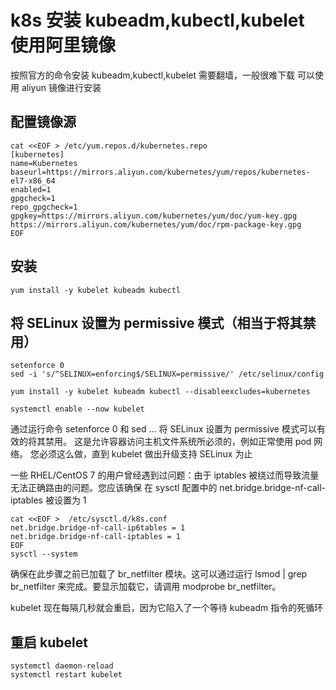 # k8s 安装 kubeadm,kubectl,kubelet 使用阿里镜像

按照官方的命令安装 kubeadm,kubectl,kubelet 需要翻墙，一般很难下载
可以使用 aliyun 镜像进行安装

## 配置镜像源
```
cat <<EOF > /etc/yum.repos.d/kubernetes.repo
[kubernetes]
name=Kubernetes
baseurl=https://mirrors.aliyun.com/kubernetes/yum/repos/kubernetes-el7-x86_64
enabled=1
gpgcheck=1
repo_gpgcheck=1
gpgkey=https://mirrors.aliyun.com/kubernetes/yum/doc/yum-key.gpg https://mirrors.aliyun.com/kubernetes/yum/doc/rpm-package-key.gpg
EOF
```

## 安装
```
yum install -y kubelet kubeadm kubectl
```

## 将 SELinux 设置为 permissive 模式（相当于将其禁用）
```
setenforce 0
sed -i 's/^SELINUX=enforcing$/SELINUX=permissive/' /etc/selinux/config

yum install -y kubelet kubeadm kubectl --disableexcludes=kubernetes

systemctl enable --now kubelet
```
通过运行命令 setenforce 0 和 sed ... 将 SELinux 设置为 permissive 模式可以有效的将其禁用。 这是允许容器访问主机文件系统所必须的，例如正常使用 pod 网络。 您必须这么做，直到 kubelet 做出升级支持 SELinux 为止

一些 RHEL/CentOS 7 的用户曾经遇到过问题：由于 iptables 被绕过而导致流量无法正确路由的问题。您应该确保 在 sysctl 配置中的 net.bridge.bridge-nf-call-iptables 被设置为 1
```
cat <<EOF >  /etc/sysctl.d/k8s.conf
net.bridge.bridge-nf-call-ip6tables = 1
net.bridge.bridge-nf-call-iptables = 1
EOF
sysctl --system
```
确保在此步骤之前已加载了 br_netfilter 模块。这可以通过运行 lsmod | grep br_netfilter 来完成。要显示加载它，请调用 modprobe br_netfilter。

kubelet 现在每隔几秒就会重启，因为它陷入了一个等待 kubeadm 指令的死循环

## 重启 kubelet
```
systemctl daemon-reload
systemctl restart kubelet
```
